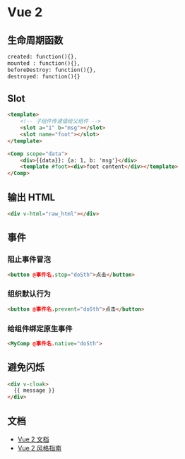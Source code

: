 # Vue 2

## 生命周期函数

```html
created: function(){},
mounted : function(){},
beforeDestroy: function(){},
destroyed: function(){}
```

## Slot

```html
<template>
	<!-- 子组件传递值给父组件 -->
	<slot a="1" b="msg"></slot>
	<slot name="foot"></slot>
</template>
```

```html
<Comp scope="data">
	<div>{{data}}: {a: 1, b: 'msg'}</div> 
	<template #foot><div>foot content</div></template>
</Comp>
```

## 输出 HTML

```html
<div v-html="raw_html"></div>
```

## 事件

### 阻止事件冒泡

```html
<button @事件名.stop="doSth">点击</button>
```

### 组织默认行为

```html
<button @事件名.prevent="doSth">点击</button>
```

### 给组件绑定原生事件

```html
<MyComp @事件名.native="doSth">
```

## 避免闪烁

```html
<div v-cloak>
  {{ message }}
</div>
```

## 文档

- [Vue 2 文档](https://cn.vuejs.org/v2/api/)
- [Vue 2 风格指南](https://cn.vuejs.org/v2/style-guide/)
